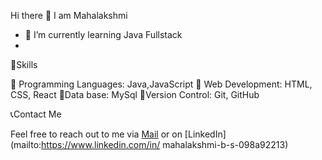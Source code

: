  Hi there 👋
I am Mahalakshmi

- 🌱 I’m currently learning  Java Fullstack
- 
🎯Skills

🎯 Programming Languages: Java,JavaScript
🎯 Web Development: HTML, CSS, React
🎯Data base: MySql
🎯Version Control: Git, GitHub


📞Contact Me

Feel free to reach out to me via [Mail](mailto:mahabs1010@gmail.com)
 or on [LinkedIn](mailto:https://www.linkedin.com/in/
mahalakshmi-b-s-098a92213)

